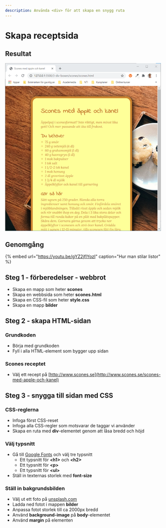 ```yaml
---
description: Använda <div> för att skapa en snygg ruta
---
```


# Skapa receptsida

## Resultat

![](../.gitbook/assets/image%20%2859%29.png)

## Genomgång

{% embed url="https://youtu.be/gYZ2jflYozI" caption="Hur man stilar listor" %}

## Steg 1 - förberedelser - webbrot

* Skapa en mapp som heter **scones**
* Skapa en webbsida som heter **scones.html**
* Skapa en CSS-fil som heter **style.css**
* Skapa en mapp **bilder**

## Steg 2 - skapa HTML-sidan <a id="steg-2-skapa-html-sida"></a>

### Grundkoden

* Börja med grundkoden
* Fyll i alla HTML-element som bygger upp sidan

### Scones receptet

* Välj ett recept på [http://www.scones.se](http://www.scones.se/scones-med-apple-och-kanel)

## **Steg 3 - snygga till sidan med CSS** <a id="steg-3-snygga-till-sidan-med-css"></a>

### CSS-reglerna <a id="css-reglerna"></a>

* Infoga först CSS-reset
* Infoga alla CSS-regler som motsvarar de taggar vi använder
* Skapa en ruta med **div**-elementet genom att låsa bredd och höjd

### Välj typsnitt

* Gå till [Google Fonts](https://fonts.google.com) och välj tre typsnitt
  * Ett typsnitt för **&lt;h1&gt;** och **&lt;h2&gt;**
  * Ett typsnitt för **&lt;p&gt;**
  * Ett typsnitt för **&lt;ul&gt;**
* Ställ in texternas storlek med **font-size**

### Ställ in bakgrundsbilden

* Välj ut ett foto på [unsplash.com](https://unsplash.com/)
* Ladda ned fotot i mappen **bilder**
* Anpassa fotot storlek till ca 2000px bredd
* Använd **background-image** på **body**-elementet
* Använd **margin** på elementen


